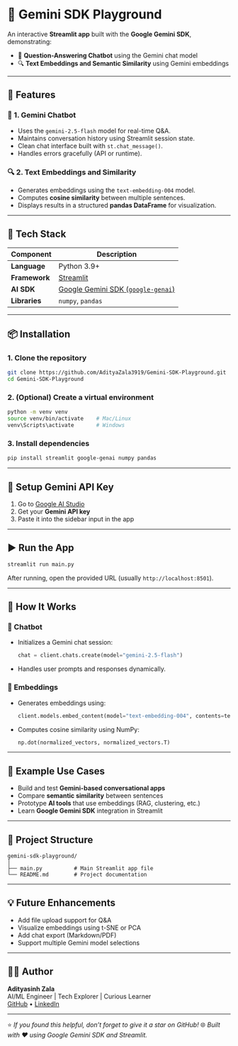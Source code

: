 # 🤖 Gemini SDK Playground

An interactive **Streamlit app** built with the **Google Gemini SDK**, demonstrating:

- 💬 **Question-Answering Chatbot** using the Gemini chat model  
- 🔍 **Text Embeddings and Semantic Similarity** using Gemini embeddings  

---

## 🚀 Features

### 💬 1. Gemini Chatbot
- Uses the `gemini-2.5-flash` model for real-time Q&A.  
- Maintains conversation history using Streamlit session state.  
- Clean chat interface built with `st.chat_message()`.  
- Handles errors gracefully (API or runtime).

### 🔍 2. Text Embeddings and Similarity
- Generates embeddings using the `text-embedding-004` model.  
- Computes **cosine similarity** between multiple sentences.  
- Displays results in a structured **pandas DataFrame** for visualization.  

---

## 🧩 Tech Stack

| Component | Description |
|------------|-------------|
| **Language** | Python 3.9+ |
| **Framework** | [Streamlit](https://streamlit.io/) |
| **AI SDK** | [Google Gemini SDK (`google-genai`)](https://googleapis.github.io/python-genai/) |
| **Libraries** | `numpy`, `pandas` |

---

## 📦 Installation

### 1. Clone the repository
```bash
git clone https://github.com/AdityaZala3919/Gemini-SDK-Playground.git
cd Gemini-SDK-Playground
````

### 2. (Optional) Create a virtual environment

```bash
python -m venv venv
source venv/bin/activate    # Mac/Linux
venv\Scripts\activate       # Windows
```

### 3. Install dependencies

```bash
pip install streamlit google-genai numpy pandas
```

---

## 🔑 Setup Gemini API Key

1. Go to [Google AI Studio](https://aistudio.google.com/)
2. Get your **Gemini API key**
3. Paste it into the sidebar input in the app

---

## ▶️ Run the App

```bash
streamlit run main.py
```

After running, open the provided URL (usually `http://localhost:8501`).

---

## 🧠 How It Works

### 🔹 Chatbot

* Initializes a Gemini chat session:

  ```python
  chat = client.chats.create(model="gemini-2.5-flash")
  ```
* Handles user prompts and responses dynamically.

### 🔹 Embeddings

* Generates embeddings using:

  ```python
  client.models.embed_content(model="text-embedding-004", contents=texts)
  ```
* Computes cosine similarity using NumPy:

  ```python
  np.dot(normalized_vectors, normalized_vectors.T)
  ```

---

## 🧾 Example Use Cases

* Build and test **Gemini-based conversational apps**
* Compare **semantic similarity** between sentences
* Prototype **AI tools** that use embeddings (RAG, clustering, etc.)
* Learn **Google Gemini SDK** integration in Streamlit

---

## 🧰 Project Structure

```
gemini-sdk-playground/
│
├── main.py          # Main Streamlit app file
└── README.md        # Project documentation
```

---

## 💡 Future Enhancements

* Add file upload support for Q&A
* Visualize embeddings using t-SNE or PCA
* Add chat export (Markdown/PDF)
* Support multiple Gemini model selections

---

## 🧑‍💻 Author

**Adityasinh Zala** <br>
AI/ML Engineer | Tech Explorer | Curious Learner   <br>
[GitHub](https://github.com/AdityaZala3919) • [LinkedIn](https://www.linkedin.com/in/adityasinh-zala-1bbb42258/)

---

⭐ *If you found this helpful, don’t forget to give it a star on GitHub!*
🌐 *Built with ❤️ using Google Gemini SDK and Streamlit.*
